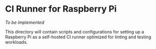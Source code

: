 # CI Runner for Raspberry Pi

*To be implemented*

This directory will contain scripts and configurations for setting up a Raspberry Pi as a self-hosted CI runner optimized for linting and testing workloads.
